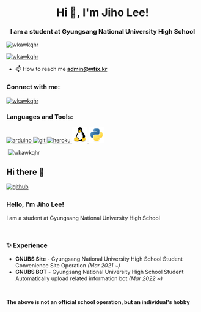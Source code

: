 <h1 align="center">Hi 👋, I'm Jiho Lee!</h1>
<h3 align="center">I am a student at Gyungsang National University High School</h3>

<p align="left"> <img src="https://komarev.com/ghpvc/?username=wkawkqhr&label=Profile%20views&color=0e75b6&style=flat" alt="wkawkqhr" /> </p>

<p align="left"> <a href="https://github.com/ryo-ma/github-profile-trophy"><img src="https://github-profile-trophy.vercel.app/?username=wkawkqhr" alt="wkawkqhr" /></a> </p>

- 📫 How to reach me **admin@wfix.kr**

<h3 align="left">Connect with me:</h3>
<p align="left">
<a href="https://kaggle.com/wkawkqhr" target="blank"><img align="center" src="https://raw.githubusercontent.com/rahuldkjain/github-profile-readme-generator/master/src/images/icons/Social/kaggle.svg" alt="wkawkqhr" height="30" width="40" /></a>
</p>

<h3 align="left">Languages and Tools:</h3>
<p align="left"> <a href="https://www.arduino.cc/" target="_blank" rel="noreferrer"> <img src="https://cdn.worldvectorlogo.com/logos/arduino-1.svg" alt="arduino" width="40" height="40"/> </a> <a href="https://git-scm.com/" target="_blank" rel="noreferrer"> <img src="https://www.vectorlogo.zone/logos/git-scm/git-scm-icon.svg" alt="git" width="40" height="40"/> </a> <a href="https://heroku.com" target="_blank" rel="noreferrer"> <img src="https://www.vectorlogo.zone/logos/heroku/heroku-icon.svg" alt="heroku" width="40" height="40"/> </a> <a href="https://www.linux.org/" target="_blank" rel="noreferrer"> <img src="https://raw.githubusercontent.com/devicons/devicon/master/icons/linux/linux-original.svg" alt="linux" width="40" height="40"/> </a> <a href="https://www.python.org" target="_blank" rel="noreferrer"> <img src="https://raw.githubusercontent.com/devicons/devicon/master/icons/python/python-original.svg" alt="python" width="40" height="40"/> </a> </p>

<p>&nbsp;<img align="center" src="https://github-readme-stats.vercel.app/api?username=wkawkqhr&show_icons=true&locale=en" alt="wkawkqhr" /></p>


## Hi there 👋

<a href="https://github.com/WkaWkqhr" target="_blank">
<img src=https://img.shields.io/badge/github-%2324292e.svg?&style=for-the-badge&logo=github&logoColor=white alt=github style="margin-bottom: 5px;" />
</a>


### Hello, I'm Jiho Lee!

I am a student at Gyungsang National University High School


<br/>

### ✨ Experience
- **GNUBS Site** - Gyungsang National University High School Student Convenience Site Operation *(Mar 2021 ~)*
- **GNUBS BOT** - Gyungsang National University High School Student Automatically upload related information bot *(Mar 2022 ~)*
<br/>

**The above is not an official school operation, but an individual's hobby**




<!--
**WkaWkqhr/WkaWkqhr** is a ✨ _special_ ✨ repository because its `README.md` (this file) appears on your GitHub profile.

Here are some ideas to get you started:

- 🔭 I’m currently working on ...
- 🌱 I’m currently learning ...
- 👯 I’m looking to collaborate on ...
- 🤔 I’m looking for help with ...
- 💬 Ask me about ...
- 📫 How to reach me: ...
- 😄 Pronouns: ...
- ⚡ Fun fact: ...
-->
